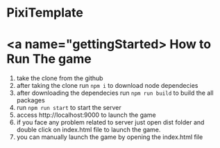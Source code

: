 # PixiTemplate
# <a name="gettingStarted></a> How to Run The game
1. take the clone from the github
2. after taking the clone run `npm i` to download node dependecies
3. after downloading the dependecies run `npm run build` to build the all packages
4. run `npm run start` to start the server 
5. access http://localhost:9000 to launch the game 
6. if you face any problem related to server just open dist folder and double click on index.html file to launch the game. 
7. you can manually launch the game by opening the index.html file 
